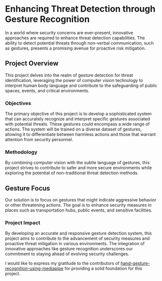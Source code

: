 # Enhancing Threat Detection through Gesture Recognition

In a world where security concerns are ever-present, innovative approaches are required to enhance threat detection capabilities. The ability to detect potential threats through non-verbal communication, such as gestures, presents a promising avenue for proactive risk mitigation.

## Project Overview

This project delves into the realm of gesture detection for threat identification, leveraging the power of computer vision technology to interpret human body language and contribute to the safeguarding of public spaces, events, and critical environments.

### Objectives

The primary objective of this project is to develop a sophisticated system that can accurately recognize and interpret specific gestures associated with potential threats. These gestures could encompass a wide range of actions. The system will be trained on a diverse dataset of gestures, allowing it to differentiate between harmless actions and those that warrant attention from security personnel.

### Methodology

By combining computer vision with the subtle language of gestures, this project strives to contribute to safer and more secure environments while exploring the potential of non-traditional threat detection methods.

## Gesture Focus

Our solution is to focus on gestures that might indicate aggressive behavior or other threatening actions. The goal is to enhance security measures in places such as transportation hubs, public events, and sensitive facilities.

### Project Impact

By developing an accurate and responsive gesture detection system, this project aims to contribute to the advancement of security measures and proactive threat mitigation in various environments. The integration of innovative approaches like gesture recognition underscores our commitment to staying ahead of evolving security challenges.


I would like to express my gratitude to the contributors of [hand-gesture-recognition-using-mediapipe](https://github.com/Kazuhito00/hand-gesture-recognition-using-mediapipe) for providing a solid foundation for this project.
